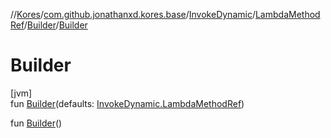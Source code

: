 //[Kores](../../../../../index.md)/[com.github.jonathanxd.kores.base](../../../index.md)/[InvokeDynamic](../../index.md)/[LambdaMethodRef](../index.md)/[Builder](index.md)/[Builder](-builder.md)

# Builder

[jvm]\
fun [Builder](-builder.md)(defaults: [InvokeDynamic.LambdaMethodRef](../index.md))

fun [Builder](-builder.md)()
